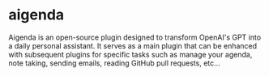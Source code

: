 # aigenda
Aigenda is an open-source plugin designed to transform OpenAI's GPT into a daily personal assistant. It serves as a main plugin that can be enhanced with subsequent plugins for specific tasks such as manage your agenda, note taking, sending emails, reading GitHub pull requests, etc...
